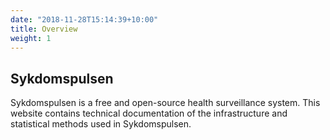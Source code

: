 ```yaml
---
date: "2018-11-28T15:14:39+10:00"
title: Overview
weight: 1
---
```


## Sykdomspulsen

Sykdomspulsen is a free and open-source health surveillance system. This website contains technical documentation of the infrastructure and statistical methods used in Sykdomspulsen.